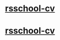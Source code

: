 # [rsschool-cv](https://ElenaChizhikova84.github.io/rsschool-cv/)
# [rsschool-cv](https://ElenaChizhikova84.github.io/rsschool-cv/cv)